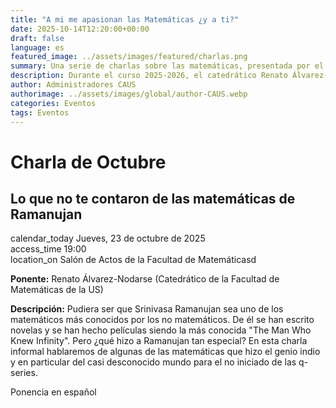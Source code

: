 ```yaml
---
title: "A mi me apasionan las Matemáticas ¿y a ti?"
date: 2025-10-14T12:20:00+00:00
draft: false
language: es
featured_image: ../assets/images/featured/charlas.png
summary: Una serie de charlas sobre las matemáticas, presentada por el catedrático Renato Álvarez-Nodarse.
description: Durante el curso 2025-2026, el catedrático Renato Álvarez-Nodarse ofrecerá una serie de charlas apasionantes sobre matemáticas. La primera estará dedicada a explorar las contribuciones del genio indio Srinivasa Ramanujan.
author: Administradores CAUS
authorimage: ../assets/images/global/author-CAUS.webp
categories: Eventos
tags: Eventos
---
```


# Charla de Octubre

<div class="space-y-6 dark:bg-gray-900 dark:text-gray-100">
  <div class="border border-gray-200 rounded-lg p-4 md:p-6 bg-white shadow-xs dark:bg-gray-800 dark:border-gray-700">
    <h2 class="text-lg font-semibold text-gray-800 dark:text-white">Lo que no te contaron de las matemáticas de Ramanujan</h2>
    <div class="mt-4 text-gray-600 dark:text-gray-300 space-y-2">
      <div class="flex items-center space-x-2">
        <span class="material-icons dark:text-gray-100">calendar_today</span>
        <span class="text-sm md:text-base">Jueves, 23 de octubre de 2025</span>
      </div>
      <div class="flex items-center space-x-2">
        <span class="material-icons dark:text-gray-100">access_time</span>
        <span class="text-sm md:text-base"> 19:00</span>
      </div>
      <div class="flex items-center space-x-2">
        <span class="material-icons dark:text-gray-100">location_on</span>
        <span class="text-sm md:text-base">Salón de Actos de la Facultad de Matemáticasd</span>
      </div>
      <p class="mt-4 text-sm md:text-base text-gray-500 dark:text-gray-400"><strong>Ponente:</strong> Renato Álvarez-Nodarse (Catedrático de la Facultad de Matemáticas de la US)</p>
      <p class="text-sm md:text-base text-gray-500 dark:text-gray-400"><strong>Descripción:</strong> 
      Pudiera ser que Srinivasa Ramanujan sea uno de los matemáticos más conocidos por los no matemáticos. De él se han escrito novelas y se han hecho películas siendo la más conocida "The Man Who Knew Infinity". Pero ¿qué hizo a Ramanujan tan especial? En esta charla informal hablaremos de algunas de las matemáticas que hizo el genio indio y en particular del casi desconocido mundo para el no iniciado de las q-series.
      <p class="text-sm md:text-base text-gray-500 dark:text-gray-400">Ponencia en español</p>
    </div>
  </div>
</div>
<br>
